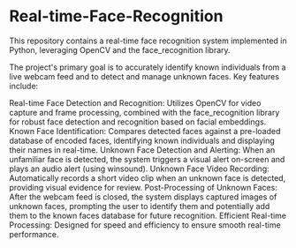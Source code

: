 # Real-time-Face-Recognition

This repository contains a real-time face recognition system implemented in Python, leveraging OpenCV and the face_recognition library. 

The project's primary goal is to accurately identify known individuals from a live webcam feed and to detect and manage unknown faces. Key features include: 

Real-time Face Detection and Recognition: Utilizes OpenCV for video capture and frame processing, combined with the face_recognition library for robust face detection and recognition based on facial embeddings. 
Known Face Identification: Compares detected faces against a pre-loaded database of encoded faces, identifying known individuals and displaying their names in real-time. 
Unknown Face Detection and Alerting: When an unfamiliar face is detected, the system triggers a visual alert on-screen and plays an audio alert (using winsound). 
Unknown Face Video Recording: Automatically records a short video clip when an unknown face is detected, providing visual evidence for review. 
Post-Processing of Unknown Faces: After the webcam feed is closed, the system displays captured images of unknown faces, prompting the user to identify them and potentially add them to the known faces database for future recognition. 
Efficient Real-time Processing: Designed for speed and efficiency to ensure smooth real-time performance.
